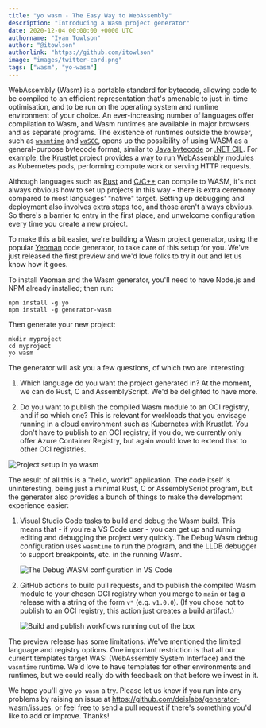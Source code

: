 ```yaml
---
title: "yo wasm - The Easy Way to WebAssembly"
description: "Introducing a Wasm project generator"
date: 2020-12-04 00:00:00 +0000 UTC
authorname: "Ivan Towlson"
author: "@itowlson"
authorlink: "https://github.com/itowlson"
image: "images/twitter-card.png"
tags: ["wasm", "yo-wasm"]
---
```


WebAssembly (Wasm) is a portable standard for bytecode, allowing code to be compiled to an efficient representation that's amenable to just-in-time optimisation, and to be run on the operating system and runtime environment of your choice.  An ever-increasing number of languages offer compilation to Wasm, and Wasm runtimes are available in major browsers and as separate programs.  The existence of runtimes outside the browser, such as [`wasmtime`][wasmtime] and [`waSCC`][wascc], opens up the possibility of using WASM as a general-purpose bytecode format, similar to [Java bytecode][javabytecode] or [.NET CIL][cil].  For example, the [Krustlet][krustlet] project provides a way to run WebAssembly modules as Kubernetes pods, performing compute work or serving HTTP requests.

Although languages such as [Rust][rustwasm] and [C/C++][cwasm] can compile to WASM, it's not always obvious how to set up projects in this way - there is extra ceremony compared to most languages' "native" target.  Setting up debugging and deployment also involves extra steps too, and those aren't always obvious.  So there's a barrier to entry in the first place, and unwelcome configuration every time you create a new project.

To make this a bit easier, we're building a Wasm project generator, using the popular [Yeoman][yeoman] code generator, to take care of this setup for you.  We've just released the first preview and we'd love folks to try it out and let us know how it goes.

To install Yeoman and the Wasm generator, you'll need to have Node.js and NPM already installed; then run:

```
npm install -g yo
npm install -g generator-wasm
```

Then generate your new project:

```
mkdir myproject
cd myproject
yo wasm
```

The generator will ask you a few questions, of which two are interesting:

1. Which language do you want the project generated in?  At the moment, we can do Rust, C and AssemblyScript.  We'd be delighted to have more.

2. Do you want to publish the compiled Wasm module to an OCI registry, and if so which one?  This is relevant for workloads that you envisage running in a cloud environment such as Kubernetes with Krustlet.  You don't have to publish to an OCI registry; if you do, we currently only offer Azure Container Registry, but again would love to extend that to other OCI registries.

![Project setup in yo wasm](https://i.imgur.com/QYAQcHH.png)

The result of all this is a "hello, world" application.  The code itself is uninteresting, being just a minimal Rust, C or AssemblyScript program, but the generator also provides a bunch of things to make the development experience easier:

1. Visual Studio Code tasks to build and debug the Wasm build.  This means that - if you're a VS Code user - you can get up and running editing and debugging the project very quickly.  The Debug Wasm debug configuration uses `wasmtime` to run the program, and the LLDB debugger to support breakpoints, etc. in the running Wasm.
    
    ![The Debug WASM configuration in VS Code](https://i.imgur.com/ypz6o0P.png)

2. GitHub actions to build pull requests, and to publish the compiled Wasm module to your chosen OCI registry when you merge to `main` or tag a release with a string of the form `v*` (e.g. `v1.0.0`).  (If you chose not to publish to an OCI registry, this action just creates a build artifact.)
    
    ![Build and publish workflows running out of the box](https://i.imgur.com/ARpY3jl.png)

The preview release has some limitations.  We've mentioned the limited language and registry options.  One important restriction is that all our current templates target WASI (WebAssembly System Interface) and the `wasmtime` runtime.  We'd love to have templates for other environments and runtimes, but we could really do with feedback on that before we invest in it.

We hope you'll give `yo wasm` a try.  Please let us know if you run into any problems by raising an issue at https://github.com/deislabs/generator-wasm/issues, or feel free to send a pull request if there's something you'd like to add or improve.  Thanks!

[krustlet]: https://deislabs.io/posts/introducing-krustlet/
[wasmtime]: https://wasmtime.dev
[wascc]: https://wascc.dev
[javabytecode]: https://en.wikipedia.org/wiki/Java_bytecode
[cil]: https://en.wikipedia.org/wiki/Common_Intermediate_Language
[rustwasm]: https://rustwasm.github.io/docs/book/
[cwasm]: https://developer.mozilla.org/en-US/docs/WebAssembly/C_to_wasm
[yeoman]: https://yeoman.io/
